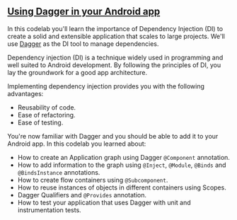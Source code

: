 ## [Using Dagger in your Android app](https://developer.android.com/codelabs/android-dagger)

In this codelab you'll learn the importance of Dependency Injection (DI) to create a solid and extensible application that scales to large projects. We'll use [Dagger](https://dagger.dev/) as the DI tool to manage dependencies.

Dependency injection (DI) is a technique widely used in programming and well suited to Android development. By following the principles of DI, you lay the groundwork for a good app architecture.

Implementing dependency injection provides you with the following advantages:

- Reusability of code.
- Ease of refactoring.
- Ease of testing.

You're now familiar with Dagger and you should be able to add it to your Android app. In this codelab you learned about:

- How to create an Application graph using Dagger `@Component` annotation.
- How to add information to the graph using `@Inject`, `@Module`, `@Binds` and `@BindsInstance` annotations.
- How to create flow containers using `@Subcomponent`.
- How to reuse instances of objects in different containers using Scopes.
- Dagger Qualifiers and `@Provides` annotation.
- How to test your application that uses Dagger with unit and instrumentation tests.